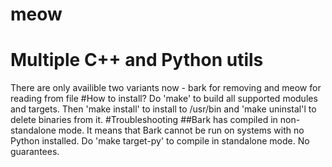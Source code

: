 # meow
# Multiple C++ and Python utils
There are only availible two variants now - bark for removing and meow for reading from file
#How to install?
Do 'make' to build all supported modules and targets. Then 'make install' to install to /usr/bin and 'make uninstal'l to delete binaries from it.
#Troubleshooting
##Bark has compiled in non-standalone mode. 
It means that Bark cannot be run on systems with no Python installed. Do 'make target-py' to compile in standalone mode. No guarantees.

